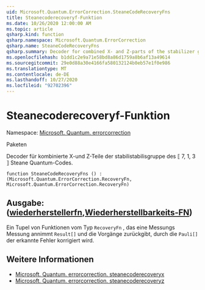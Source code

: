 ```yaml
---
uid: Microsoft.Quantum.ErrorCorrection.SteaneCodeRecoveryFns
title: Steanecoderecoveryf-Funktion
ms.date: 10/26/2020 12:00:00 AM
ms.topic: article
qsharp.kind: function
qsharp.namespace: Microsoft.Quantum.ErrorCorrection
qsharp.name: SteaneCodeRecoveryFns
qsharp.summary: Decoder for combined X- and Z-parts of the stabilizer group of the ⟦7, 1, 3⟧ Steane quantum code.
ms.openlocfilehash: b1dd1c2e9a71e58bd8a86d1759a8b6af13a49614
ms.sourcegitcommit: 29e0d88a30e4166fa580132124b0eb57e1f0e986
ms.translationtype: MT
ms.contentlocale: de-DE
ms.lasthandoff: 10/27/2020
ms.locfileid: "92702396"
---
```

# <a name="steanecoderecoveryfns-function"></a>Steanecoderecoveryf-Funktion

Namespace: [Microsoft. Quantum. errorcorrection](xref:Microsoft.Quantum.ErrorCorrection)

Paketen [](https://nuget.org/packages/)


Decoder für kombinierte X-und Z-Teile der stabilistabilisgruppe des ⟦ 7, 1, 3 ⟧ Steane Quantum-Codes.

```qsharp
function SteaneCodeRecoveryFns () : (Microsoft.Quantum.ErrorCorrection.RecoveryFn, Microsoft.Quantum.ErrorCorrection.RecoveryFn)
```


## <a name="output--recoveryfnrecoveryfn"></a>Ausgabe: ([wiederherstellerfn](xref:Microsoft.Quantum.ErrorCorrection.RecoveryFn),[Wiederherstellbarkeits-FN](xref:Microsoft.Quantum.ErrorCorrection.RecoveryFn))

Ein Tupel von Funktionen vom Typ `RecoveryFn` , das eine Messungs Messung annimmt `Result[]` und die Vorgänge zurückgibt, durch die `Pauli[]` der erkannte Fehler korrigiert wird.

## <a name="see-also"></a>Weitere Informationen

- [Microsoft. Quantum. errorcorrection. steanecoderecoveryx](xref:Microsoft.Quantum.ErrorCorrection.SteaneCodeRecoveryX)
- [Microsoft. Quantum. errorcorrection. steanecoderecoveryz](xref:Microsoft.Quantum.ErrorCorrection.SteaneCodeRecoveryZ)